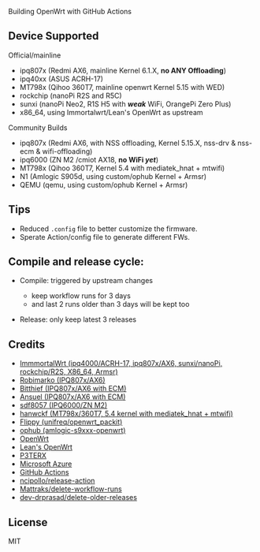 Building OpenWrt with GitHub Actions

## Device Supported

Official/mainline
- ipq807x (Redmi AX6, mainline Kernel 6.1.X, **no ANY Offloading**)
- ipq40xx (ASUS ACRH-17)
- MT798x (Qihoo 360T7, mainline openwrt Kernel 5.15 with WED)
- rockchip (nanoPi R2S and R5C)
- sunxi (nanoPi Neo2, R1S H5 with ***weak*** WiFi, OrangePi Zero Plus)
- x86_64, using Immortalwrt/Lean's OpenWrt as upstream

Community Builds
- ipq807x (Redmi AX6, with NSS offloading, Kernel 5.15.X, nss-drv & nss-ecm & wifi-offloading)
- ipq6000 (ZN M2 /cmiot AX18, **no WiFi _yet_**)
- MT798x (Qihoo 360T7, Kernel 5.4 with mediatek_hnat + mtwifi)
- N1 (Amlogic S905d, using custom/ophub Kernel + Armsr)
- QEMU (qemu, using custom/ophub Kernel + Armsr)


## Tips

- Reduced `.config` file to better customize the firmware.
- Sperate Action/config file to generate different FWs.


## Compile and release cycle:

- Compile: triggered by upstream changes
  - keep workflow runs for 3 days
  - and last 2 runs older than 3 days will be kept too

- Release: only keep latest 3 releases


## Credits

- [ImmmortalWrt (ipq4000/ACRH-17, ipq807x/AX6, sunxi/nanoPi, rockchip/R2S, X86_64, Armsr)](https://immortalwrt.org/)
- [Robimarko (IPQ807x/AX6)](https://github.com/robimarko/openwrt/)
- [Bitthief (IPQ807x/AX6 with ECM)](https://github.com/bitthief/openwrt/)
- [Ansuel (IPQ807x/AX6 with ECM)](https://github.com/AgustinLorenzo/openwrt)
- [sdf8057 (IPQ6000/ZN M2)](https://github.com/sdf8057/ipq6000)
- [hanwckf (MT798x/360T7, 5.4 kernel with mediatek_hnat + mtwifi)](https://github.com/hanwckf/immortalwrt-mt798x)
- [Flippy (unifreq/openwrt_packit)](https://github.com/unifreq/openwrt_packit)
- [ophub (amlogic-s9xxx-openwrt)](https://github.com/ophub/amlogic-s9xxx-openwrt)
- [OpenWrt](https://github.com/openwrt/openwrt)
- [Lean's OpenWrt](https://github.com/coolsnowwolf/lede)
- [P3TERX](https://github.com/P3TERX/Actions-OpenWrt)
- [Microsoft Azure](https://azure.microsoft.com)
- [GitHub Actions](https://github.com/features/actions)
- [ncipollo/release-action](https://github.com/ncipollo/release-action)
- [Mattraks/delete-workflow-runs](https://github.com/Mattraks/delete-workflow-runs)
- [dev-drprasad/delete-older-releases](https://github.com/dev-drprasad/delete-older-releases)



## License
MIT
